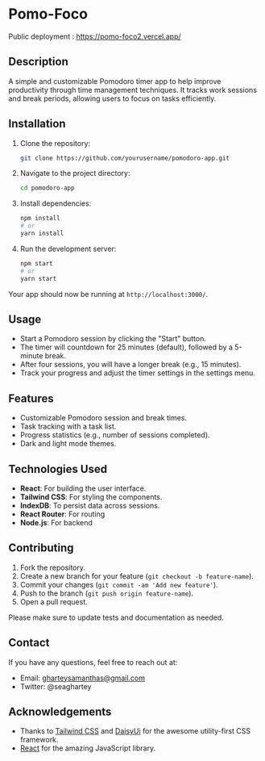 # Pomo-Foco
Public deployment : https://pomo-foco2.vercel.app/

## Description
A simple and customizable Pomodoro timer app to help improve productivity through time management techniques. It tracks work sessions and break periods, allowing users to focus on tasks efficiently.

## Installation

1. Clone the repository:
   ```bash
   git clone https://github.com/yourusername/pomodoro-app.git
   ```

2. Navigate to the project directory:
   ```bash
   cd pomodoro-app
   ```

3. Install dependencies:
   ```bash
   npm install
   # or
   yarn install
   ```

4. Run the development server:
   ```bash
   npm start
   # or
   yarn start
   ```

Your app should now be running at `http://localhost:3000/`.

## Usage

- Start a Pomodoro session by clicking the "Start" button.
- The timer will countdown for 25 minutes (default), followed by a 5-minute break.
- After four sessions, you will have a longer break (e.g., 15 minutes).
- Track your progress and adjust the timer settings in the settings menu.

## Features
- Customizable Pomodoro session and break times.
- Task tracking with a task list.
- Progress statistics (e.g., number of sessions completed).
- Dark and light mode themes.

## Technologies Used
- **React**: For building the user interface.
- **Tailwind CSS**: For styling the components.
- **IndexDB**: To persist data across sessions.
- **React Router**: For routing
- **Node.js**: For backend

## Contributing

1. Fork the repository.
2. Create a new branch for your feature (`git checkout -b feature-name`).
3. Commit your changes (`git commit -am 'Add new feature'`).
4. Push to the branch (`git push origin feature-name`).
5. Open a pull request.

Please make sure to update tests and documentation as needed.

## Contact
If you have any questions, feel free to reach out at:
- Email:  gharteysamanthas@gmail.com
- Twitter: @seaghartey

## Acknowledgements
- Thanks to [Tailwind CSS](https://tailwindcss.com) and [DaisyUi](https://daisyui.com) for the awesome utility-first CSS framework.
- [React](https://reactjs.org) for the amazing JavaScript library.


